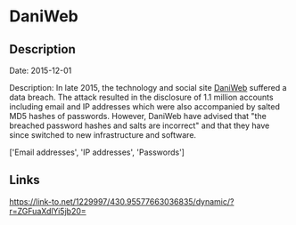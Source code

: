 # DaniWeb

## Description

Date: 2015-12-01

Description:
In late 2015, the technology and social site <a href="https://www.daniweb.com" target="_blank" rel="noopener">DaniWeb</a> suffered a data breach. The attack resulted in the disclosure of 1.1 million accounts including email and IP addresses which were also accompanied by salted MD5 hashes of passwords. However, DaniWeb have advised that &quot;the breached password hashes and salts are incorrect&quot; and that they have since switched to new infrastructure and software.


['Email addresses', 'IP addresses', 'Passwords']

## Links

https://link-to.net/1229997/430.95577663036835/dynamic/?r=ZGFuaXdlYi5jb20=